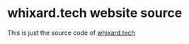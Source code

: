 # whixard.tech website source
This is just the source code of <a href="https://whixard.tech">whixard.tech</a>
